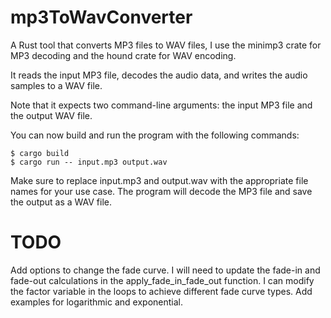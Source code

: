 # mp3ToWavConverter

A Rust tool that converts MP3 files to WAV files, I use the minimp3 crate for MP3 decoding and the hound crate for WAV encoding.

It reads the input MP3 file, decodes the audio data, and writes the audio samples to a WAV file. 

Note that it expects two command-line arguments: the input MP3 file and the output WAV file.

You can now build and run the program with the following commands:

```
$ cargo build
$ cargo run -- input.mp3 output.wav
```

Make sure to replace input.mp3 and output.wav with the appropriate file names for your use case. 
The program will decode the MP3 file and save the output as a WAV file.

# TODO 

Add options to change the fade curve. I will need to update the fade-in and fade-out calculations in the apply_fade_in_fade_out function. 
I can modify the factor variable in the loops to achieve different fade curve types. Add examples for logarithmic and exponential. 
